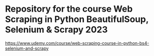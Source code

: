 # Repository for the course Web Scraping in Python BeautifulSoup, Selenium & Scrapy 2023
https://www.udemy.com/course/web-scraping-course-in-python-bs4-selenium-and-scrapy